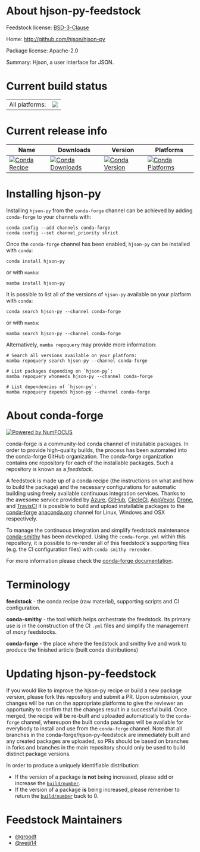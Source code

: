 About hjson-py-feedstock
========================

Feedstock license: [BSD-3-Clause](https://github.com/conda-forge/hjson-py-feedstock/blob/main/LICENSE.txt)

Home: http://github.com/hjson/hjson-py

Package license: Apache-2.0

Summary: Hjson, a user interface for JSON.

Current build status
====================


<table><tr><td>All platforms:</td>
    <td>
      <a href="https://dev.azure.com/conda-forge/feedstock-builds/_build/latest?definitionId=16302&branchName=main">
        <img src="https://dev.azure.com/conda-forge/feedstock-builds/_apis/build/status/hjson-py-feedstock?branchName=main">
      </a>
    </td>
  </tr>
</table>

Current release info
====================

| Name | Downloads | Version | Platforms |
| --- | --- | --- | --- |
| [![Conda Recipe](https://img.shields.io/badge/recipe-hjson--py-green.svg)](https://anaconda.org/conda-forge/hjson-py) | [![Conda Downloads](https://img.shields.io/conda/dn/conda-forge/hjson-py.svg)](https://anaconda.org/conda-forge/hjson-py) | [![Conda Version](https://img.shields.io/conda/vn/conda-forge/hjson-py.svg)](https://anaconda.org/conda-forge/hjson-py) | [![Conda Platforms](https://img.shields.io/conda/pn/conda-forge/hjson-py.svg)](https://anaconda.org/conda-forge/hjson-py) |

Installing hjson-py
===================

Installing `hjson-py` from the `conda-forge` channel can be achieved by adding `conda-forge` to your channels with:

```
conda config --add channels conda-forge
conda config --set channel_priority strict
```

Once the `conda-forge` channel has been enabled, `hjson-py` can be installed with `conda`:

```
conda install hjson-py
```

or with `mamba`:

```
mamba install hjson-py
```

It is possible to list all of the versions of `hjson-py` available on your platform with `conda`:

```
conda search hjson-py --channel conda-forge
```

or with `mamba`:

```
mamba search hjson-py --channel conda-forge
```

Alternatively, `mamba repoquery` may provide more information:

```
# Search all versions available on your platform:
mamba repoquery search hjson-py --channel conda-forge

# List packages depending on `hjson-py`:
mamba repoquery whoneeds hjson-py --channel conda-forge

# List dependencies of `hjson-py`:
mamba repoquery depends hjson-py --channel conda-forge
```


About conda-forge
=================

[![Powered by
NumFOCUS](https://img.shields.io/badge/powered%20by-NumFOCUS-orange.svg?style=flat&colorA=E1523D&colorB=007D8A)](https://numfocus.org)

conda-forge is a community-led conda channel of installable packages.
In order to provide high-quality builds, the process has been automated into the
conda-forge GitHub organization. The conda-forge organization contains one repository
for each of the installable packages. Such a repository is known as a *feedstock*.

A feedstock is made up of a conda recipe (the instructions on what and how to build
the package) and the necessary configurations for automatic building using freely
available continuous integration services. Thanks to the awesome service provided by
[Azure](https://azure.microsoft.com/en-us/services/devops/), [GitHub](https://github.com/),
[CircleCI](https://circleci.com/), [AppVeyor](https://www.appveyor.com/),
[Drone](https://cloud.drone.io/welcome), and [TravisCI](https://travis-ci.com/)
it is possible to build and upload installable packages to the
[conda-forge](https://anaconda.org/conda-forge) [anaconda.org](https://anaconda.org/)
channel for Linux, Windows and OSX respectively.

To manage the continuous integration and simplify feedstock maintenance
[conda-smithy](https://github.com/conda-forge/conda-smithy) has been developed.
Using the ``conda-forge.yml`` within this repository, it is possible to re-render all of
this feedstock's supporting files (e.g. the CI configuration files) with ``conda smithy rerender``.

For more information please check the [conda-forge documentation](https://conda-forge.org/docs/).

Terminology
===========

**feedstock** - the conda recipe (raw material), supporting scripts and CI configuration.

**conda-smithy** - the tool which helps orchestrate the feedstock.
                   Its primary use is in the construction of the CI ``.yml`` files
                   and simplify the management of *many* feedstocks.

**conda-forge** - the place where the feedstock and smithy live and work to
                  produce the finished article (built conda distributions)


Updating hjson-py-feedstock
===========================

If you would like to improve the hjson-py recipe or build a new
package version, please fork this repository and submit a PR. Upon submission,
your changes will be run on the appropriate platforms to give the reviewer an
opportunity to confirm that the changes result in a successful build. Once
merged, the recipe will be re-built and uploaded automatically to the
`conda-forge` channel, whereupon the built conda packages will be available for
everybody to install and use from the `conda-forge` channel.
Note that all branches in the conda-forge/hjson-py-feedstock are
immediately built and any created packages are uploaded, so PRs should be based
on branches in forks and branches in the main repository should only be used to
build distinct package versions.

In order to produce a uniquely identifiable distribution:
 * If the version of a package **is not** being increased, please add or increase
   the [``build/number``](https://docs.conda.io/projects/conda-build/en/latest/resources/define-metadata.html#build-number-and-string).
 * If the version of a package **is** being increased, please remember to return
   the [``build/number``](https://docs.conda.io/projects/conda-build/en/latest/resources/define-metadata.html#build-number-and-string)
   back to 0.

Feedstock Maintainers
=====================

* [@groodt](https://github.com/groodt/)
* [@weiji14](https://github.com/weiji14/)


